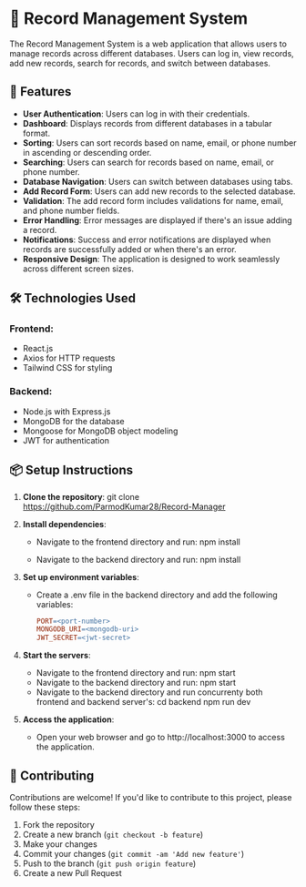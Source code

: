 # 📖 Record Management System

The Record Management System is a web application that allows users to manage records across different databases. Users can log in, view records, add new records, search for records, and switch between databases.

## 🚀 Features

- **User Authentication**: Users can log in with their credentials.
- **Dashboard**: Displays records from different databases in a tabular format.
- **Sorting**: Users can sort records based on name, email, or phone number in ascending or descending order.
- **Searching**: Users can search for records based on name, email, or phone number.
- **Database Navigation**: Users can switch between databases using tabs.
- **Add Record Form**: Users can add new records to the selected database.
- **Validation**: The add record form includes validations for name, email, and phone number fields.
- **Error Handling**: Error messages are displayed if there's an issue adding a record.
- **Notifications**: Success and error notifications are displayed when records are successfully added or when there's an error.
- **Responsive Design**: The application is designed to work seamlessly across different screen sizes.

## 🛠️ Technologies Used

### Frontend:
- React.js
- Axios for HTTP requests
- Tailwind CSS for styling

### Backend:
- Node.js with Express.js
- MongoDB for the database
- Mongoose for MongoDB object modeling
- JWT for authentication

## 📦 Setup Instructions

1. **Clone the repository**:
    git clone https://github.com/ParmodKumar28/Record-Manager

2. **Install dependencies**:
    - Navigate to the frontend directory and run:
        npm install

    - Navigate to the backend directory and run:
        npm install

3. **Set up environment variables**:
    - Create a .env file in the backend directory and add the following variables:
        ```makefile
        PORT=<port-number>
        MONGODB_URI=<mongodb-uri>
        JWT_SECRET=<jwt-secret>
        
4. **Start the servers**:
    - Navigate to the frontend directory and run:
        npm start
    - Navigate to the backend directory and run:
        npm start
    - Navigate to the backend directory and run concurrenty both frontend and backend server's:
        cd backend
        npm run dev

5. **Access the application**:
    - Open your web browser and go to http://localhost:3000 to access the application.

## 🤝 Contributing

Contributions are welcome! If you'd like to contribute to this project, please follow these steps:

1. Fork the repository
2. Create a new branch (`git checkout -b feature`)
3. Make your changes
4. Commit your changes (`git commit -am 'Add new feature'`)
5. Push to the branch (`git push origin feature`)
6. Create a new Pull Request

